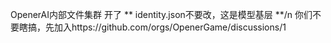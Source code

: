 OpenerAI内部文件集群
开了
** identity.json不要改，这是模型基层 **/n
你们不要瞎搞，先加入https://github.com/orgs/OpenerGame/discussions/1
